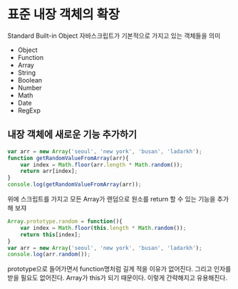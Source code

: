 # 표준 내장 객체의 확장

Standard Built-in Object 자바스크립트가 기본적으로 가지고 있는 객체들을 의미 

* Object 
* Function 
* Array
* String
* Boolean
* Number
* Math
* Date
* RegExp

## 내장 객체에 새로운 기능 추가하기

```js
var arr = new Array('seoul', 'new york', 'busan', 'ladarkh');
function getRandomValueFromArray(arr){
    var index = Math.floor(arr.length * Math.random());
    return arr[index];
}
console.log(getRandomValueFromArray(arr));
```

위에 스크립트를 가지고
모든 Array가 랜덤으로 원소를 return 할 수 있는 기능을 추가해 보쟈

```js
Array.prototype.random = function(){
    var index = Math.floor(this.length * Math.random());
    return this[index];
}
var arr = new Array('seoul', 'new york', 'busan', 'ladarkh');
console.log(arr.random());
```

prototype으로 들어가면서 function명처럼 길게 적을 이유가 없어진다.
그리고 인자를 받을 필요도 없어진다. Array가 this가 되기 때문이다.
이렇게 간략해지고 유용해진다.